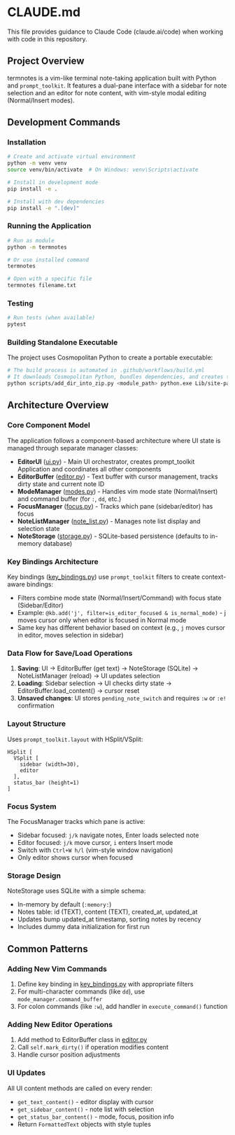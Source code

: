 # CLAUDE.md

This file provides guidance to Claude Code (claude.ai/code) when working with code in this repository.

## Project Overview

termnotes is a vim-like terminal note-taking application built with Python and `prompt_toolkit`. It features a dual-pane interface with a sidebar for note selection and an editor for note content, with vim-style modal editing (Normal/Insert modes).

## Development Commands

### Installation
```bash
# Create and activate virtual environment
python -m venv venv
source venv/bin/activate  # On Windows: venv\Scripts\activate

# Install in development mode
pip install -e .

# Install with dev dependencies
pip install -e ".[dev]"
```

### Running the Application
```bash
# Run as module
python -m termnotes

# Or use installed command
termnotes

# Open with a specific file
termnotes filename.txt
```

### Testing
```bash
# Run tests (when available)
pytest
```

### Building Standalone Executable
The project uses Cosmopolitan Python to create a portable executable:
```bash
# The build process is automated in .github/workflows/build.yml
# It downloads Cosmopolitan Python, bundles dependencies, and creates termnotes.exe
python scripts/add_dir_into_zip.py <module_path> python.exe Lib/site-packages/<module>
```

## Architecture Overview

### Core Component Model
The application follows a component-based architecture where UI state is managed through separate manager classes:

- **EditorUI** ([ui.py](src/termnotes/ui.py)) - Main UI orchestrator, creates prompt_toolkit Application and coordinates all other components
- **EditorBuffer** ([editor.py](src/termnotes/editor.py)) - Text buffer with cursor management, tracks dirty state and current note ID
- **ModeManager** ([modes.py](src/termnotes/modes.py)) - Handles vim mode state (Normal/Insert) and command buffer (for `:`, `dd`, etc.)
- **FocusManager** ([focus.py](src/termnotes/focus.py)) - Tracks which pane (sidebar/editor) has focus
- **NoteListManager** ([note_list.py](src/termnotes/note_list.py)) - Manages note list display and selection state
- **NoteStorage** ([storage.py](src/termnotes/storage.py)) - SQLite-based persistence (defaults to in-memory database)

### Key Bindings Architecture
Key bindings ([key_bindings.py](src/termnotes/key_bindings.py)) use `prompt_toolkit` filters to create context-aware bindings:
- Filters combine mode state (Normal/Insert/Command) with focus state (Sidebar/Editor)
- Example: `@kb.add('j', filter=is_editor_focused & is_normal_mode)` - j moves cursor only when editor is focused in Normal mode
- Same key has different behavior based on context (e.g., `j` moves cursor in editor, moves selection in sidebar)

### Data Flow for Save/Load Operations
1. **Saving**: UI → EditorBuffer (get text) → NoteStorage (SQLite) → NoteListManager (reload) → UI updates selection
2. **Loading**: Sidebar selection → UI checks dirty state → EditorBuffer.load_content() → cursor reset
3. **Unsaved changes**: UI stores `pending_note_switch` and requires `:w` or `:e!` confirmation

### Layout Structure
Uses `prompt_toolkit.layout` with HSplit/VSplit:
```
HSplit [
  VSplit [
    sidebar (width=30),
    editor
  ],
  status_bar (height=1)
]
```

### Focus System
The FocusManager tracks which pane is active:
- Sidebar focused: `j/k` navigate notes, Enter loads selected note
- Editor focused: `j/k` move cursor, `i` enters Insert mode
- Switch with `Ctrl+W h/l` (vim-style window navigation)
- Only editor shows cursor when focused

### Storage Design
NoteStorage uses SQLite with a simple schema:
- In-memory by default (`:memory:`)
- Notes table: id (TEXT), content (TEXT), created_at, updated_at
- Updates bump updated_at timestamp, sorting notes by recency
- Includes dummy data initialization for first run

## Common Patterns

### Adding New Vim Commands
1. Define key binding in [key_bindings.py](src/termnotes/key_bindings.py) with appropriate filters
2. For multi-character commands (like `dd`), use `mode_manager.command_buffer`
3. For colon commands (like `:w`), add handler in `execute_command()` function

### Adding New Editor Operations
1. Add method to EditorBuffer class in [editor.py](src/termnotes/editor.py)
2. Call `self.mark_dirty()` if operation modifies content
3. Handle cursor position adjustments

### UI Updates
All UI content methods are called on every render:
- `get_text_content()` - editor display with cursor
- `get_sidebar_content()` - note list with selection
- `get_status_bar_content()` - mode, focus, position info
- Return `FormattedText` objects with style tuples
